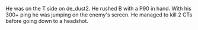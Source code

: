 He was on the T side on de_dust2.
He rushed B with a P90 in hand.
With his 300+ ping he was jumping on the enemy's screen.
He managed to kill 2 CTs before going down to a headshot.
